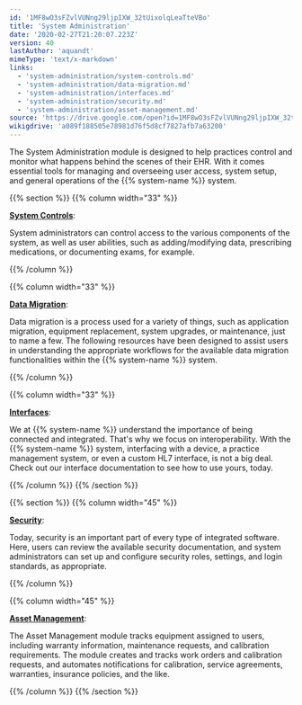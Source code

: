 ```yaml
---
id: '1MF8wO3sFZvlVUNng29ljpIXW_32tUixolqLeaTteVBo'
title: 'System Administration'
date: '2020-02-27T21:20:07.223Z'
version: 40
lastAuthor: 'aquandt'
mimeType: 'text/x-markdown'
links:
  - 'system-administration/system-controls.md'
  - 'system-administration/data-migration.md'
  - 'system-administration/interfaces.md'
  - 'system-administration/security.md'
  - 'system-administration/asset-management.md'
source: 'https://drive.google.com/open?id=1MF8wO3sFZvlVUNng29ljpIXW_32tUixolqLeaTteVBo'
wikigdrive: 'a089f188505e78981d76f5d8cf7827afb7a63200'
---
```

The System Administration module is designed to help practices control and monitor what happens behind the scenes of their EHR. With it comes essential tools for managing and overseeing user access, system setup, and general operations of the {{% system-name %}} system.

{{% section %}}
{{% column width="33" %}}

[**System Controls**](system-administration/system-controls.md):

System administrators can control access to the various components of the system, as well as user abilities, such as adding/modifying data, prescribing medications, or documenting exams, for example.

{{% /column %}}

{{% column width="33" %}}

[**Data Migration**](system-administration/data-migration.md):

Data migration is a process used for a variety of things, such as application migration, equipment replacement, system upgrades, or maintenance, just to name a few. The following resources have been designed to assist users in understanding the appropriate workflows for the available data migration functionalities within the {{% system-name %}} system.

{{% /column %}}

{{% column width="33" %}}

[**Interfaces**](system-administration/interfaces.md):

We at {{% system-name %}} understand the importance of being connected and integrated. That's why we focus on interoperability. With the {{% system-name %}} system, interfacing with a device, a practice management system, or even a custom HL7 interface, is not a big deal. Check out our interface documentation to see how to use yours, today.

{{% /column %}}
{{% /section %}}

{{% section %}}
{{% column width="45" %}}

[**Security**](system-administration/security.md):

Today, security is an important part of every type of integrated software. Here, users can review the available security documentation, and system administrators can set up and configure security roles, settings, and login standards, as appropriate.

{{% /column %}}

{{% column width="45" %}}

[**Asset Management**](system-administration/asset-management.md):

The Asset Management module tracks equipment assigned to users, including warranty information, maintenance requests, and calibration requirements. The module creates and tracks work orders and calibration requests, and automates notifications for calibration, service agreements, warranties, insurance policies, and the like.

{{% /column %}}
{{% /section %}}

